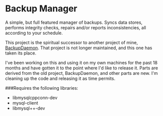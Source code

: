 # Backup Manager


A simple, but full featured manager of backups. Syncs data stores, performs integrity checks, repairs and/or reports inconsistencies, all according to your schedule. 

This project is the spiritual successor to another project of mine, [BackupDaemon](https://github.com/bmoscon/BackupDaemon). That project is not longer maintained, and this one has taken its place.

I've been working on this and using it on my own machines for the past 18 months and have gotten it to the point where I'd like to release it. Parts are derived from the old project, BackupDaemon, and other parts are new. I'm cleaning up the code and releasing it as time permits.


###Requires the following libraries:
* libmysqlcppconn-dev
* mysql-client
* libmysql++-dev
